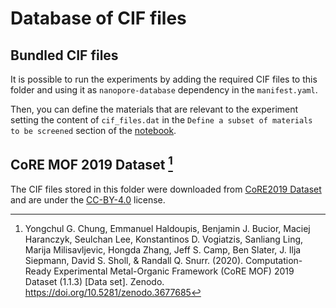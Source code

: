 # Database of CIF files

## Bundled CIF files

It is possible to run the experiments by adding the required CIF files to this folder and using it as `nanopore-database` dependency in the `manifest.yaml`.

Then, you can define the materials that are relevant to the experiment setting the content of `cif_files.dat` in the `Define a subset of materials to be screened` section of the [notebook](nanopore-geometry-experiment.ipynb).

## CoRE MOF 2019 Dataset [^1]

The CIF files stored in this folder were downloaded from [CoRE2019 Dataset](https://zenodo.org/record/3677685) and are under the [CC-BY-4.0](https://creativecommons.org/licenses/by/4.0/legalcode) license.

[^1]: Yongchul G. Chung, Emmanuel Haldoupis, Benjamin J. Bucior, Maciej Haranczyk, Seulchan Lee, Konstantinos D. Vogiatzis, Sanliang Ling, Marija Milisavljevic, Hongda Zhang, Jeff S. Camp, Ben Slater, J. Ilja Siepmann, David S. Sholl, & Randall Q. Snurr. (2020). Computation-Ready Experimental Metal-Organic Framework (CoRE MOF) 2019 Dataset (1.1.3) [Data set]. Zenodo. <https://doi.org/10.5281/zenodo.3677685>
